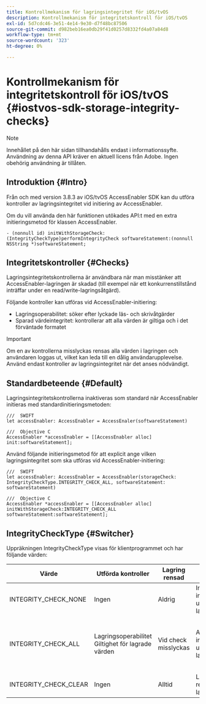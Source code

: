 ```yaml
---
title: Kontrollmekanism för lagringsintegritet för iOS/tvOS
description: Kontrollmekanism för integritetskontroll för iOS/tvOS
exl-id: 5d7cdc46-3e51-4e14-9e30-d7f48bc87506
source-git-commit: d982beb16ea0db29f41d0257d8332fd4a07a84d8
workflow-type: tm+mt
source-wordcount: '323'
ht-degree: 0%

---
```


# Kontrollmekanism för integritetskontroll för iOS/tvOS {#iostvos-sdk-storage-integrity-checks}

>[!NOTE]
>
>Innehållet på den här sidan tillhandahålls endast i informationssyfte. Användning av denna API kräver en aktuell licens från Adobe. Ingen obehörig användning är tillåten.

## Introduktion {#Intro}

Från och med version 3.8.3 av iOS/tvOS AccessEnabler SDK kan du utföra kontroller av lagringsintegritet vid initiering av AccessEnabler.

Om du vill använda den här funktionen utökades API:t med en extra initieringsmetod för klassen AccessEnabler.

```
- (nonnull id) initWithStorageCheck:(IntegrityCheckType)performIntegrityCheck softwareStatement:(nonnull NSString *)softwareStatement;
```


## Integritetskontroller {#Checks}

Lagringsintegritetskontrollerna är användbara när man misstänker att AccessEnabler-lagringen är skadad (till exempel när ett konkurrenstillstånd inträffar under en read/write-lagringsåtgärd).

Följande kontroller kan utföras vid AccessEnabler-initiering:
- Lagringsoperabilitet: söker efter lyckade läs- och skrivåtgärder
- Sparad värdeintegritet: kontrollerar att alla värden är giltiga och i det förväntade formatet

>[!IMPORTANT]
> 
>Om en av kontrollerna misslyckas rensas alla värden i lagringen och användaren loggas ut, vilket kan leda till en dålig användarupplevelse. Använd endast kontroller av lagringsintegritet när det anses nödvändigt.


## Standardbeteende {#Default}

Lagringsintegritetskontrollerna inaktiveras som standard när AccessEnabler initieras med standardinitieringsmetoden:

```
///  SWIFT
let accessEnabler: AccessEnabler = AccessEnaler(softwareStatement)

///  Objective C
AccessEnabler *accessEnabler = [[AccessEnabler alloc] init:softwareStatement];
```

Använd följande initieringsmetod för att explicit ange vilken lagringsintegritet som ska utföras vid AccessEnabler-initiering:

```
///  SWIFT
let accessEnabler: AccessEnabler = AccessEnabler(storageCheck: IntegrityCheckType.INTEGRITY_CHECK_ALL, softwareStatement: softwareStatement)

///  Objective C
AccessEnabler *accessEnabler = [[AccessEnabler alloc] initWithStorageCheck:INTEGRITY_CHECK_ALL softwareStatement:softwareStatement];
```


## IntegrityCheckType {#Switcher}

Uppräkningen IntegrityCheckType visas för klientprogrammet och har följande värden:

| Värde | Utförda kontroller | Lagring rensad | Beskrivning | Rekommenderat användningsfall |
|-----------------------|-----------------------------------------------------|-----------------|------------------------------------------------------------------------|--------------------------------------------------------------------------------------------------------------------------|
| INTEGRITY_CHECK_NONE | Ingen | Aldrig | Inga integritetskontroller utförs vid lagringsinitiering | När SDK-flödena fungerar som förväntat |
| INTEGRITY_CHECK_ALL | Lagringsoperabilitet <br/> Giltighet för lagrade värden | Vid check misslyckas | Alla tillgängliga integritetskontroller utförs vid lagringsinitiering | När SDK-lagring misstänks vara skadad. <br/> Om någon av integritetskontrollerna misslyckas loggas användaren ut |
| INTEGRITY_CHECK_CLEAR | Ingen | Alltid | Lagringsutrymmet rensas vid lagringsinitiering | När SDK-flödena inte kan slutföras som förväntat |

